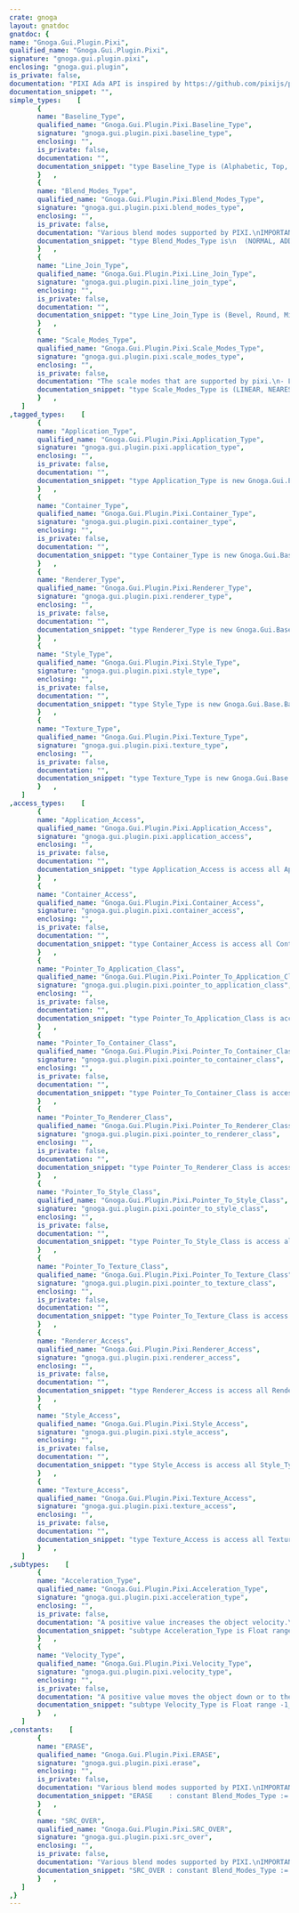 ```yaml
---
crate: gnoga
layout: gnatdoc
gnatdoc: {
name: "Gnoga.Gui.Plugin.Pixi",
qualified_name: "Gnoga.Gui.Plugin.Pixi",
signature: "gnoga.gui.plugin.pixi",
enclosing: "gnoga.gui.plugin",
is_private: false,
documentation: "PIXI Ada API is inspired by https://github.com/pixijs/pixi.js.\nPixi.js is released under the (http://opensource.org/licenses/MIT) MIT License.\nSome comments come from Pixi.js documentation:\nPixi.js is a rendering library that will allow you to create rich, interactive graphics,\ncross platform applications, and games without having to dive into the WebGL API or\ndeal with browser and device compatibility.",
documentation_snippet: "",
simple_types:    [
       {
       name: "Baseline_Type",
       qualified_name: "Gnoga.Gui.Plugin.Pixi.Baseline_Type",
       signature: "gnoga.gui.plugin.pixi.baseline_type",
       enclosing: "",
       is_private: false,
       documentation: "",
       documentation_snippet: "type Baseline_Type is (Alphabetic, Top, Hanging, Middle, Ideographic, Bottom);",
       }   ,
       {
       name: "Blend_Modes_Type",
       qualified_name: "Gnoga.Gui.Plugin.Pixi.Blend_Modes_Type",
       signature: "gnoga.gui.plugin.pixi.blend_modes_type",
       enclosing: "",
       is_private: false,
       documentation: "Various blend modes supported by PIXI.\nIMPORTANT - The WebGL renderer only supports the NORMAL, ADD, MULTIPLY and SCREEN blend modes.\nAnything else will silently act like NORMAL.\n\n@enum NORMAL\n@enum ADD\n@enum MULTIPLY\n@enum SCREEN\n@enum OVERLAY\n@enum DARKEN\n@enum LIGHTEN\n@enum COLOR_DODGE\n@enum COLOR_BURN\n@enum HARD_LIGHT\n@enum SOFT_LIGHT\n@enum DIFFERENCE\n@enum EXCLUSION\n@enum HUE\n@enum SATURATION\n@enum COLOR\n@enum LUMINOSITY\n@enum NORMAL_NPM\n@enum ADD_NPM\n@enum SCREEN_NPM\n@enum NONE\n@enum SRC_IN\n@enum SRC_OUT\n@enum SRC_ATOP\n@enum DST_OVER\n@enum DST_IN\n@enum DST_OUT\n@enum DST_ATOP\n@enum SUBTRACT\n@enum XOR_BM",
       documentation_snippet: "type Blend_Modes_Type is\n  (NORMAL, ADD, MULTIPLY, SCREEN, OVERLAY, DARKEN, LIGHTEN, COLOR_DODGE, COLOR_BURN, HARD_LIGHT, SOFT_LIGHT,\n   DIFFERENCE, EXCLUSION, HUE, SATURATION, COLOR, LUMINOSITY, NORMAL_NPM, ADD_NPM, SCREEN_NPM, NONE, SRC_IN, SRC_OUT,\n   SRC_ATOP, DST_OVER, DST_IN, DST_OUT, DST_ATOP, SUBTRACT, XOR_BM);",
       }   ,
       {
       name: "Line_Join_Type",
       qualified_name: "Gnoga.Gui.Plugin.Pixi.Line_Join_Type",
       signature: "gnoga.gui.plugin.pixi.line_join_type",
       enclosing: "",
       is_private: false,
       documentation: "",
       documentation_snippet: "type Line_Join_Type is (Bevel, Round, Miter);",
       }   ,
       {
       name: "Scale_Modes_Type",
       qualified_name: "Gnoga.Gui.Plugin.Pixi.Scale_Modes_Type",
       signature: "gnoga.gui.plugin.pixi.scale_modes_type",
       enclosing: "",
       is_private: false,
       documentation: "The scale modes that are supported by pixi.\n- LINEAR: Smooth scaling\n- NEAREST: Pixelating scaling\n\n@enum LINEAR\n@enum NEAREST",
       documentation_snippet: "type Scale_Modes_Type is (LINEAR, NEAREST);",
       }   ,
   ]
,tagged_types:    [
       {
       name: "Application_Type",
       qualified_name: "Gnoga.Gui.Plugin.Pixi.Application_Type",
       signature: "gnoga.gui.plugin.pixi.application_type",
       enclosing: "",
       is_private: false,
       documentation: "",
       documentation_snippet: "type Application_Type is new Gnoga.Gui.Element.Element_Type with private;",
       }   ,
       {
       name: "Container_Type",
       qualified_name: "Gnoga.Gui.Plugin.Pixi.Container_Type",
       signature: "gnoga.gui.plugin.pixi.container_type",
       enclosing: "",
       is_private: false,
       documentation: "",
       documentation_snippet: "type Container_Type is new Gnoga.Gui.Base.Base_Type with private;",
       }   ,
       {
       name: "Renderer_Type",
       qualified_name: "Gnoga.Gui.Plugin.Pixi.Renderer_Type",
       signature: "gnoga.gui.plugin.pixi.renderer_type",
       enclosing: "",
       is_private: false,
       documentation: "",
       documentation_snippet: "type Renderer_Type is new Gnoga.Gui.Base.Base_Type with private;",
       }   ,
       {
       name: "Style_Type",
       qualified_name: "Gnoga.Gui.Plugin.Pixi.Style_Type",
       signature: "gnoga.gui.plugin.pixi.style_type",
       enclosing: "",
       is_private: false,
       documentation: "",
       documentation_snippet: "type Style_Type is new Gnoga.Gui.Base.Base_Type with private;",
       }   ,
       {
       name: "Texture_Type",
       qualified_name: "Gnoga.Gui.Plugin.Pixi.Texture_Type",
       signature: "gnoga.gui.plugin.pixi.texture_type",
       enclosing: "",
       is_private: false,
       documentation: "",
       documentation_snippet: "type Texture_Type is new Gnoga.Gui.Base.Base_Type with private;",
       }   ,
   ]
,access_types:    [
       {
       name: "Application_Access",
       qualified_name: "Gnoga.Gui.Plugin.Pixi.Application_Access",
       signature: "gnoga.gui.plugin.pixi.application_access",
       enclosing: "",
       is_private: false,
       documentation: "",
       documentation_snippet: "type Application_Access is access all Application_Type;",
       }   ,
       {
       name: "Container_Access",
       qualified_name: "Gnoga.Gui.Plugin.Pixi.Container_Access",
       signature: "gnoga.gui.plugin.pixi.container_access",
       enclosing: "",
       is_private: false,
       documentation: "",
       documentation_snippet: "type Container_Access is access all Container_Type;",
       }   ,
       {
       name: "Pointer_To_Application_Class",
       qualified_name: "Gnoga.Gui.Plugin.Pixi.Pointer_To_Application_Class",
       signature: "gnoga.gui.plugin.pixi.pointer_to_application_class",
       enclosing: "",
       is_private: false,
       documentation: "",
       documentation_snippet: "type Pointer_To_Application_Class is access all Application_Type'Class;",
       }   ,
       {
       name: "Pointer_To_Container_Class",
       qualified_name: "Gnoga.Gui.Plugin.Pixi.Pointer_To_Container_Class",
       signature: "gnoga.gui.plugin.pixi.pointer_to_container_class",
       enclosing: "",
       is_private: false,
       documentation: "",
       documentation_snippet: "type Pointer_To_Container_Class is access all Container_Type'Class;",
       }   ,
       {
       name: "Pointer_To_Renderer_Class",
       qualified_name: "Gnoga.Gui.Plugin.Pixi.Pointer_To_Renderer_Class",
       signature: "gnoga.gui.plugin.pixi.pointer_to_renderer_class",
       enclosing: "",
       is_private: false,
       documentation: "",
       documentation_snippet: "type Pointer_To_Renderer_Class is access all Renderer_Type'Class;",
       }   ,
       {
       name: "Pointer_To_Style_Class",
       qualified_name: "Gnoga.Gui.Plugin.Pixi.Pointer_To_Style_Class",
       signature: "gnoga.gui.plugin.pixi.pointer_to_style_class",
       enclosing: "",
       is_private: false,
       documentation: "",
       documentation_snippet: "type Pointer_To_Style_Class is access all Style_Type'Class;",
       }   ,
       {
       name: "Pointer_To_Texture_Class",
       qualified_name: "Gnoga.Gui.Plugin.Pixi.Pointer_To_Texture_Class",
       signature: "gnoga.gui.plugin.pixi.pointer_to_texture_class",
       enclosing: "",
       is_private: false,
       documentation: "",
       documentation_snippet: "type Pointer_To_Texture_Class is access all Texture_Type'Class;",
       }   ,
       {
       name: "Renderer_Access",
       qualified_name: "Gnoga.Gui.Plugin.Pixi.Renderer_Access",
       signature: "gnoga.gui.plugin.pixi.renderer_access",
       enclosing: "",
       is_private: false,
       documentation: "",
       documentation_snippet: "type Renderer_Access is access all Renderer_Type;",
       }   ,
       {
       name: "Style_Access",
       qualified_name: "Gnoga.Gui.Plugin.Pixi.Style_Access",
       signature: "gnoga.gui.plugin.pixi.style_access",
       enclosing: "",
       is_private: false,
       documentation: "",
       documentation_snippet: "type Style_Access is access all Style_Type;",
       }   ,
       {
       name: "Texture_Access",
       qualified_name: "Gnoga.Gui.Plugin.Pixi.Texture_Access",
       signature: "gnoga.gui.plugin.pixi.texture_access",
       enclosing: "",
       is_private: false,
       documentation: "",
       documentation_snippet: "type Texture_Access is access all Texture_Type;",
       }   ,
   ]
,subtypes:    [
       {
       name: "Acceleration_Type",
       qualified_name: "Gnoga.Gui.Plugin.Pixi.Acceleration_Type",
       signature: "gnoga.gui.plugin.pixi.acceleration_type",
       enclosing: "",
       is_private: false,
       documentation: "A positive value increases the object velocity.\nA negative value decreases the object velocity.\nA value of 1 increases the object velocity at the speed of 1 pixel per second\nor 1 degree per second for rotation.\nA value of 0 stops the acceleration's object.",
       documentation_snippet: "subtype Acceleration_Type is Float range -1_000.0 .. +1_000.0;",
       }   ,
       {
       name: "Velocity_Type",
       qualified_name: "Gnoga.Gui.Plugin.Pixi.Velocity_Type",
       signature: "gnoga.gui.plugin.pixi.velocity_type",
       enclosing: "",
       is_private: false,
       documentation: "A positive value moves the object down or to the right, clockwise for rotation.\nA negative value moves the object up or to the left, anti-clockwise for rotation.\nA value of 1 moves the object at the speed of 1 pixel per second or 1 degree per second for rotation.\nA value of 0 stops the object.",
       documentation_snippet: "subtype Velocity_Type is Float range -1_000.0 .. +1_000.0;",
       }   ,
   ]
,constants:    [
       {
       name: "ERASE",
       qualified_name: "Gnoga.Gui.Plugin.Pixi.ERASE",
       signature: "gnoga.gui.plugin.pixi.erase",
       enclosing: "",
       is_private: false,
       documentation: "Various blend modes supported by PIXI.\nIMPORTANT - The WebGL renderer only supports the NORMAL, ADD, MULTIPLY and SCREEN blend modes.\nAnything else will silently act like NORMAL.",
       documentation_snippet: "ERASE    : constant Blend_Modes_Type := DST_OUT;",
       }   ,
       {
       name: "SRC_OVER",
       qualified_name: "Gnoga.Gui.Plugin.Pixi.SRC_OVER",
       signature: "gnoga.gui.plugin.pixi.src_over",
       enclosing: "",
       is_private: false,
       documentation: "Various blend modes supported by PIXI.\nIMPORTANT - The WebGL renderer only supports the NORMAL, ADD, MULTIPLY and SCREEN blend modes.\nAnything else will silently act like NORMAL.",
       documentation_snippet: "SRC_OVER : constant Blend_Modes_Type := NORMAL;",
       }   ,
   ]
,}
---
```

